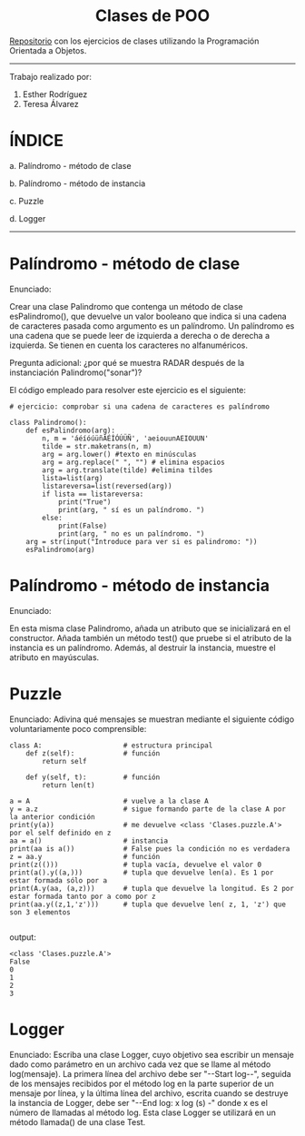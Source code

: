 <h1 align="center">Clases de POO</h1>

[Repositorio](https://github.com/ESTHERRODRIGUEZGARCIA/Clases-de-POO.git) con los ejercicios de clases utilizando la Programación Orientada a Objetos.

***

Trabajo realizado por: 
1. Esther Rodríguez
2. Teresa Álvarez

# ÍNDICE 
a. Palíndromo - método de clase

b. Palíndromo - método de instancia

c. Puzzle

d. Logger

***

# Palíndromo - método de clase
Enunciado: 

Crear una clase Palindromo que contenga un método de clase esPalindromo(), que devuelve un valor booleano que indica si una cadena de caracteres pasada como argumento es un palíndromo. Un palíndromo es una cadena que se puede leer de izquierda a derecha o de derecha a izquierda. Se tienen en cuenta los caracteres no alfanuméricos.

Pregunta adicional: ¿por qué se muestra RADAR después de la instanciación Palindromo("sonar")?

El código empleado para resolver este ejercicio es el siguiente:

````
# ejercicio: comprobar si una cadena de caracteres es palíndromo

class Palindromo():
    def esPalindromo(arg):
        n, m = 'áéíóúüñÁÉÍÓÚÜÑ', 'aeiouunAEIOUUN' 
        tilde = str.maketrans(n, m)
        arg = arg.lower() #texto en minúsculas
        arg = arg.replace(" ", "") # elimina espacios
        arg = arg.translate(tilde) #elimina tildes
        lista=list(arg)
        listareversa=list(reversed(arg))
        if lista == listareversa:
            print("True")
            print(arg, " sí es un palíndromo. ")
        else:
            print(False)
            print(arg, " no es un palíndromo. ")
    arg = str(input("Introduce para ver si es palindromo: "))
    esPalindromo(arg)

````

# Palíndromo - método de instancia
Enunciado: 

En esta misma clase Palindromo, añada un atributo que se inicializará en el constructor. Añada también un método test() que pruebe si el atributo de la instancia es un palíndromo. Además, al destruir la instancia, muestre el atributo en mayúsculas.

# Puzzle
Enunciado: 
Adivina qué mensajes se muestran mediante el siguiente código voluntariamente poco comprensible:

````
class A:                    # estructura principal 
    def z(self):            # función
        return self 
 
    def y(self, t):         # función
        return len(t) 
 
a = A                       # vuelve a la clase A
y = a.z                     # sigue formando parte de la clase A por la anterior condición
print(y(a))                 # me devuelve <class 'Clases.puzzle.A'> por el self definido en z
aa = a()                    # instancia
print(aa is a())            # False pues la condición no es verdadera
z = aa.y                    # función
print(z(()))                # tupla vacía, devuelve el valor 0
print(a().y((a,)))          # tupla que devuelve len(a). Es 1 por estar formada sólo por a
print(A.y(aa, (a,z)))       # tupla que devuelve la longitud. Es 2 por estar formada tanto por a como por z
print(aa.y((z,1,'z')))      # tupla que devuelve len( z, 1, 'z') que son 3 elementos


````
output:

````
<class 'Clases.puzzle.A'>
False
0
1
2
3

````

# Logger
Enunciado: 
Escriba una clase Logger, cuyo objetivo sea escribir un mensaje dado como parámetro en un archivo cada vez que se llame al método log(mensaje). La primera línea del archivo debe ser "--Start log--", seguida de los mensajes recibidos por el método log en la parte superior de un mensaje por línea, y la última línea del archivo, escrita cuando se destruye la instancia de Logger, debe ser "--End log: x log (s) -" donde x es el número de llamadas al método log. Esta clase Logger se utilizará en un método llamada() de una clase Test.

